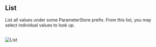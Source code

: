 
## List

List all values under some ParameterStore prefix. From this list, you may select individual values to look up.

<br/>![List](/docs/images/gifs/list.gif)<br/>